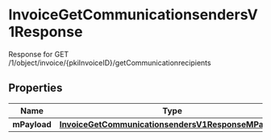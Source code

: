 

# InvoiceGetCommunicationsendersV1Response

Response for GET /1/object/invoice/{pkiInvoiceID}/getCommunicationrecipients

## Properties

| Name | Type | Description | Notes |
|------------ | ------------- | ------------- | -------------|
|**mPayload** | [**InvoiceGetCommunicationsendersV1ResponseMPayload**](InvoiceGetCommunicationsendersV1ResponseMPayload.md) |  |  |



